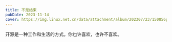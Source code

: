 ```yaml
---
title: 不是结束
pubDate: 2023-11-14
cover: https://img.linux.net.cn/data/attachment/album/202307/23/150856pc555sxvx1dvvmhc.jpg
---
```

开源是一种工作和生活的方式。你也许喜欢，也许不喜欢。